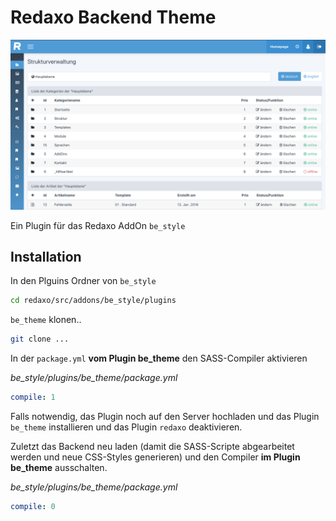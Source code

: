 # Redaxo Backend Theme

![Screenshot](be_theme.png)

Ein Plugin für das Redaxo AddOn `be_style`

## Installation

In den Plguins Ordner von `be_style`

```sh
cd redaxo/src/addons/be_style/plugins
```

`be_theme` klonen..
```sh
git clone ...
```

In der `package.yml` **vom Plugin be_theme** den SASS-Compiler aktivieren

*be_style/plugins/be_theme/package.yml*
```yaml
compile: 1
```

Falls notwendig, das Plugin noch auf den Server hochladen und das Plugin `be_theme` installieren und das Plugin `redaxo` deaktivieren. 

Zuletzt das Backend neu laden (damit die SASS-Scripte abgearbeitet werden und neue CSS-Styles generieren) und den Compiler **im Plugin be_theme** ausschalten.

*be_style/plugins/be_theme/package.yml*
```yaml
compile: 0
```